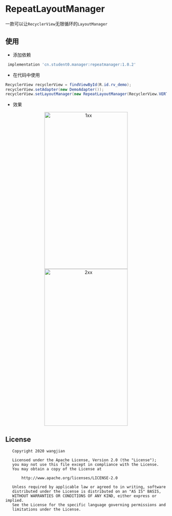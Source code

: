 # RepeatLayoutManager

一款可以让`RecyclerView`无限循环的`LayoutManager`

## 使用

* 添加依赖

```gradle
 implementation 'cn.student0.manager:repeatmanager:1.0.2'
```

* 在代码中使用 
```java
RecyclerView recyclerView = findViewById(R.id.rv_demo);
recyclerView.setAdapter(new DemoAdapter());
recyclerView.setLayoutManager(new RepeatLayoutManager(RecyclerView.VERTICAL));
```

* 效果
<div  align="center">
<img src="./readme/h_layoutmanager.gif" width = "260" height = "490" alt="1xx"/>
<img src="./readme/v_layoutmanager.gif" width = "260" height = "490" alt="2xx"/>
</div>

## License

```
   Copyright 2020 wangjian

   Licensed under the Apache License, Version 2.0 (the "License");
   you may not use this file except in compliance with the License.
   You may obtain a copy of the License at

       http://www.apache.org/licenses/LICENSE-2.0

   Unless required by applicable law or agreed to in writing, software
   distributed under the License is distributed on an "AS IS" BASIS,
   WITHOUT WARRANTIES OR CONDITIONS OF ANY KIND, either express or implied.
   See the License for the specific language governing permissions and
   limitations under the License.
```

